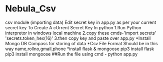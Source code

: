# Nebula_Csv
csv module (importing data)
Edit secret key in app.py as per your current secret key
To Create A cUrrent Secret Key In python
1.Run Python interpretor in windows local machine 
2.copy these cmds-'import secrets'
                   'secrets.token_hex(16)'
3.then copy key and paste over app.py
*Install Mongo DB Compass for storing of data
*Csv File Format Should be in this way
name,rollno,gmail,phone
*install flask & mongoose
pip3 install flask
pip3 install mongoose 
##Run the file using cmd - python app.py                  
